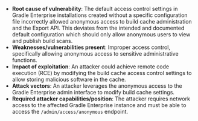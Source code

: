 - **Root cause of vulnerability**: The default access control settings in Gradle Enterprise installations created without a specific configuration file incorrectly allowed anonymous access to build cache administration and the Export API. This deviates from the intended and documented default configuration which should only allow anonymous users to view and publish build scans.
- **Weaknesses/vulnerabilities present**: Improper access control, specifically allowing anonymous access to sensitive administrative functions.
- **Impact of exploitation**: An attacker could achieve remote code execution (RCE) by modifying the build cache access control settings to allow storing malicious software in the cache.
- **Attack vectors**:  An attacker leverages the anonymous access to the Gradle Enterprise admin interface to modify build cache settings.
- **Required attacker capabilities/position**: The attacker requires network access to the affected Gradle Enterprise instance and must be able to access the `/admin/access/anonymous` endpoint.